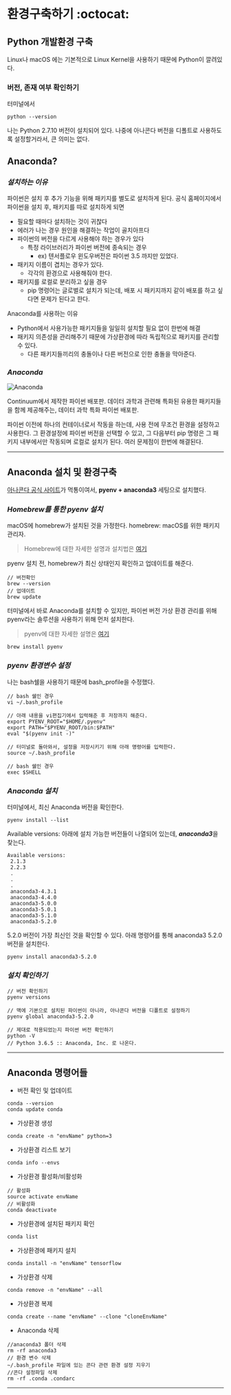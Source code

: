 # 환경구축하기 :octocat:

## Python 개발환경 구축

Linux나 macOS 에는 기본적으로 Linux Kernel을 사용하기 때문에 Python이 깔려있다.

### 버전, 존재 여부 확인하기
터미널에서
```
python --version
```

나는 Python 2.7.10 버전이 설치되어 있다.
나중에 아나콘다 버전을 디폴트로 사용하도록 설정할거라서, 큰 의미는 없다.

## Anaconda?
### ***설치하는 이유***
파이썬은 설치 후 추가 기능을 위해 패키지를 별도로 설치하게 된다.
공식 홈페이지에서 파이썬을 설치 후, 패키지를 따로 설치하게 되면
- 필요할 때마다 설치하는 것이 귀찮다
- 에러가 나는 경우 원인을 해결하는 작업이 골치아프다
- 파이썬의 버전을 다르게 사용해야 하는 경우가 있다
	- 특정 라이브러리가 파이썬 버전에 종속되는 경우
		- ex) 텐서플로우 윈도우버전은 파이썬 3.5 까지만 있었다.
- 패키지 이름이 겹치는 경우가 있다.
	- 각각의 환경으로 사용해줘야 한다.
- 패키지를 로컬로 분리하고 싶을 경우
	- pip 명령어는 글로벌로 설치가 되는데, 배포 시 패키지까지 같이 배포를 하고 싶다면 문제가 된다고 한다.

Anaconda를 사용하는 이유
- Python에서 사용가능한 패키지들을 일일히 설치할 필요 없이 한번에 해결
- 패키지 의존성을 관리해주기 때문에 가상환경에 따라 독립적으로 패키지를 관리할 수 있다.
	- 다른 패키지들끼리의 충돌이나 다른 버전으로 인한 충돌을 막아준다.


### ***Anaconda***
![Anaconda](https://upload.wikimedia.org/wikipedia/en/c/cd/Anaconda_Logo.png)

Continuum에서 제작한 파이썬 배포판.
데이터 과학과 관련해 특화된 유용한 패키지들을 함께 제공해주는, 데이터 과학 특화 파이썬 배포판.

파이썬 이전에 하나의 컨테이너로서 작동을 하는데, 사용 전에 무조건 환경을 설정하고 사용한다.
그 환경설정에 파이썬 버전을 선택할 수 있고, 그 다음부터 pip 명령은 그 패키지 내부에서만 작동되며 로컬로 설치가 된다.
여러 문제점이 한번에 해결된다.

* * * 

## Anaconda 설치 및 환경구축
[아나콘다 공식 사이트](https://www.anaconda.com/enterprise/)가 먹통이여서, **pyenv + anaconda3** 세팅으로 설치했다.

### ***Homebrew를 통한 pyenv 설치***
macOS에 homebrew가 설치된 것을 가정한다.
homebrew: macOS를 위한 패키지 관리자. 
> Homebrew에 대한 자세한 설명과 설치법은 [여기](https://blog.naver.com/sarang2594/221246170677)

pyenv 설치 전, homebrew가 최신 상태인지 확인하고 업데이트를 해준다.
```
// 버전확인
brew --version
// 업데이트
brew update
```

터미널에서 바로 Anaconda를 설치할 수 있지만, 파이썬 버전 가상 환경 관리를 위해 pyenv라는 솔루션을 사용하기 위해 먼저 설치한다.
>pyenv에 대한 자세한 설명은 [여기](https://skyoo2003.github.io/post/2017/04/02/manage-python-using-pyenv)

```
brew install pyenv
```

### ***pyenv 환경변수 설정***
나는 bash쉘을 사용하기 때문에 bash_profile을 수정했다.
```
// bash 쉘인 경우
vi ~/.bash_profile

// 아래 내용을 vi편집기에서 입력해준 후 저장까지 해준다.
export PYENV_ROOT="$HOME/.pyenv"
export PATH="$PYENV_ROOT/bin:$PATH"
eval "$(pyenv init -)"

// 터미널로 돌아와서, 설정을 저장시키기 위해 아래 명령어를 입력한다.
source ~/.bash_profile

// bash 쉘인 경우
exec $SHELL
```

### ***Anaconda 설치***
터미널에서, 최신 Anaconda 버전을 확인한다.
```
pyenv install --list
```

Available versions: 아래에 설치 가능한 버전들이 나열되어 있는데,
***anaconda3***을 찾는다.

```
Available versions:
 2.1.3
 2.2.3
 .
 .
 .
 anaconda3-4.3.1
 anaconda3-4.4.0
 anaconda3-5.0.0
 anaconda3-5.0.1
 anaconda3-5.1.0
 anaconda3-5.2.0
```

5.2.0 버전이 가장 최신인 것을 확인할 수 있다.
아래 명령어를 통해 anaconda3 5.2.0 버전을 설치한다.

```
pyenv install anaconda3-5.2.0
```

### ***설치 확인하기***
```
// 버전 확인하기
pyenv versions

// 맥에 기본으로 설치된 파이썬이 아니라, 아나콘다 버전을 디폴트로 설정하기
pyenv global anaconda3-5.2.0

// 제대로 적용되었는지 파이썬 버전 확인하기
python -V
// Python 3.6.5 :: Anaconda, Inc. 로 나온다.
```
* * *
## Anaconda 명령어들
- 버전 확인 및 업데이트
```
conda --version
conda update conda
```
- 가상환경 생성
```
conda create -n "envName" python=3
```
- 가상환경 리스트 보기
```
conda info --envs
```
- 가상환경 활성화/비활성화
```
// 활성화
source activate envName
// 비활성화
conda deactivate
```
- 가상환경에 설치된 패키지 확인
```
conda list
```
- 가상환경에 패키지 설치
```
conda install -n "envName" tensorflow
```
- 가상환경 삭제
```
conda remove -n "envName" --all
```
- 가상환경 복제
```
conda create --name "envName" --clone "cloneEnvName"
```
- Anaconda 삭제
```
//anaconda3 폴더 삭제
rm -rf anaconda3
// 환경 변수 삭제
~/.bash_profile 파일에 있는 콘다 관련 환경 설정 지우기
//콘다 설정파일 삭제
rm -rf .conda .condarc
```

* * *


